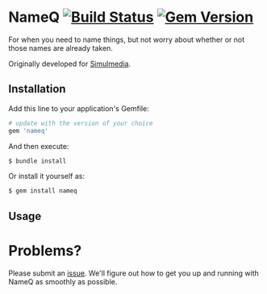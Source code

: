 # NameQ [![Build Status](https://travis-ci.com/kevinstuffandthings/nameq.svg?branch=master)](https://travis-ci.com/kevinstuffandthings/nameq) [![Gem Version](https://badge.fury.io/rb/nameq.svg)](https://badge.fury.io/rb/nameq)

For when you need to name things, but not worry about whether or not those names are already taken.

Originally developed for [Simulmedia](https://simulmedia.com).

## Installation
Add this line to your application's Gemfile:

```ruby
# update with the version of your choice
gem 'nameq'
```

And then execute:

```bash
$ bundle install
```

Or install it yourself as:

```bash
$ gem install nameq
```

## Usage

# Problems?
Please submit an [issue](https://github.com/kevinstuffandthings/nameq/issues).
We'll figure out how to get you up and running with NameQ as smoothly as possible.
